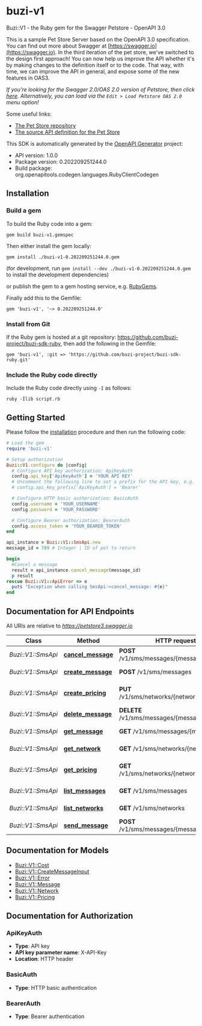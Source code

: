 # buzi-v1

Buzi::V1 - the Ruby gem for the Swagger Petstore - OpenAPI 3.0

This is a sample Pet Store Server based on the OpenAPI 3.0 specification.  You can find out more about
Swagger at [https://swagger.io](https://swagger.io). In the third iteration of the pet store, we've switched to the design first approach!
You can now help us improve the API whether it's by making changes to the definition itself or to the code.
That way, with time, we can improve the API in general, and expose some of the new features in OAS3.

_If you're looking for the Swagger 2.0/OAS 2.0 version of Petstore, then click [here](https://editor.swagger.io/?url=https://petstore.swagger.io/v2/swagger.yaml). Alternatively, you can load via the `Edit > Load Petstore OAS 2.0` menu option!_

Some useful links:
- [The Pet Store repository](https://github.com/swagger-api/swagger-petstore)
- [The source API definition for the Pet Store](https://github.com/swagger-api/swagger-petstore/blob/master/src/main/resources/openapi.yaml)

This SDK is automatically generated by the [OpenAPI Generator](https://openapi-generator.tech) project:

- API version: 1.0.0
- Package version: 0.202209251244.0
- Build package: org.openapitools.codegen.languages.RubyClientCodegen

## Installation

### Build a gem

To build the Ruby code into a gem:

```shell
gem build buzi-v1.gemspec
```

Then either install the gem locally:

```shell
gem install ./buzi-v1-0.202209251244.0.gem
```

(for development, run `gem install --dev ./buzi-v1-0.202209251244.0.gem` to install the development dependencies)

or publish the gem to a gem hosting service, e.g. [RubyGems](https://rubygems.org/).

Finally add this to the Gemfile:

    gem 'buzi-v1', '~> 0.202209251244.0'

### Install from Git

If the Ruby gem is hosted at a git repository: https://github.com/buzi-project/buzi-sdk-ruby, then add the following in the Gemfile:

    gem 'buzi-v1', :git => 'https://github.com/buzi-project/buzi-sdk-ruby.git'

### Include the Ruby code directly

Include the Ruby code directly using `-I` as follows:

```shell
ruby -Ilib script.rb
```

## Getting Started

Please follow the [installation](#installation) procedure and then run the following code:

```ruby
# Load the gem
require 'buzi-v1'

# Setup authorization
Buzi::V1.configure do |config|
  # Configure API key authorization: ApiKeyAuth
  config.api_key['ApiKeyAuth'] = 'YOUR API KEY'
  # Uncomment the following line to set a prefix for the API key, e.g. 'Bearer' (defaults to nil)
  # config.api_key_prefix['ApiKeyAuth'] = 'Bearer'

  # Configure HTTP basic authorization: BasicAuth
  config.username = 'YOUR_USERNAME'
  config.password = 'YOUR_PASSWORD'

  # Configure Bearer authorization: BearerAuth
  config.access_token = 'YOUR_BEARER_TOKEN'
end

api_instance = Buzi::V1::SmsApi.new
message_id = 789 # Integer | ID of pet to return

begin
  #Cancel a message
  result = api_instance.cancel_message(message_id)
  p result
rescue Buzi::V1::ApiError => e
  puts "Exception when calling SmsApi->cancel_message: #{e}"
end

```

## Documentation for API Endpoints

All URIs are relative to *https://petstore3.swagger.io*

Class | Method | HTTP request | Description
------------ | ------------- | ------------- | -------------
*Buzi::V1::SmsApi* | [**cancel_message**](docs/SmsApi.md#cancel_message) | **POST** /v1/sms/messages/{messageId}/cancel | Cancel a message
*Buzi::V1::SmsApi* | [**create_message**](docs/SmsApi.md#create_message) | **POST** /v1/sms/messages | Create Message
*Buzi::V1::SmsApi* | [**create_pricing**](docs/SmsApi.md#create_pricing) | **PUT** /v1/sms/networks/{networkId}/pricing | Create network price
*Buzi::V1::SmsApi* | [**delete_message**](docs/SmsApi.md#delete_message) | **DELETE** /v1/sms/messages/{messageId} | Deletes a message
*Buzi::V1::SmsApi* | [**get_message**](docs/SmsApi.md#get_message) | **GET** /v1/sms/messages/{messageId} | Get message
*Buzi::V1::SmsApi* | [**get_network**](docs/SmsApi.md#get_network) | **GET** /v1/sms/networks/{networkId} | Get network
*Buzi::V1::SmsApi* | [**get_pricing**](docs/SmsApi.md#get_pricing) | **GET** /v1/sms/networks/{networkId}/pricing | List network rates
*Buzi::V1::SmsApi* | [**list_messages**](docs/SmsApi.md#list_messages) | **GET** /v1/sms/messages | List messages
*Buzi::V1::SmsApi* | [**list_networks**](docs/SmsApi.md#list_networks) | **GET** /v1/sms/networks | List networks
*Buzi::V1::SmsApi* | [**send_message**](docs/SmsApi.md#send_message) | **POST** /v1/sms/messages/{messageId}/send | Sends a message


## Documentation for Models

 - [Buzi::V1::Cost](docs/Cost.md)
 - [Buzi::V1::CreateMessageInput](docs/CreateMessageInput.md)
 - [Buzi::V1::Error](docs/Error.md)
 - [Buzi::V1::Message](docs/Message.md)
 - [Buzi::V1::Network](docs/Network.md)
 - [Buzi::V1::Pricing](docs/Pricing.md)


## Documentation for Authorization


### ApiKeyAuth


- **Type**: API key
- **API key parameter name**: X-API-Key
- **Location**: HTTP header

### BasicAuth

- **Type**: HTTP basic authentication

### BearerAuth

- **Type**: Bearer authentication

